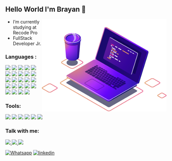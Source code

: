 <!--
**BrayanAndrade/BrayanAndrade** is a ✨ _special_ ✨ repository because its `README.md` (this file) appears on your GitHub profile.
Here are some ideas to get you started:
- 🔭 I’m currently working on ...
- 🌱 I’m currently learning ...
- 👯 I’m looking to collaborate on ...
- 🤔 I’m looking for help with ...
- 💬 Ask me about ...
- 📫 How to reach me: ...
- 😄 Pronouns: ...
- ⚡ Fun fact: ...
-->

## Hello World I'm Brayan 👋

<img align="right" src="https://raw.githubusercontent.com/BrayanAndrade/BrayanAndrade/main/computer-illustration.png" width="390"/>

- I’m currently studying at Recode Pro
- FullStack Developer Jr.




### Languages :

<img src="https://img.shields.io/badge/HTML5-E34F26?style=for-the-badge&logo=html5&logoColor=white" />  <img src="https://img.shields.io/badge/CSS3-1572B6?style=for-the-badge&logo=css3&logoColor=white" /> 
<img src="https://img.shields.io/badge/JavaScript-F7DF1E?style=for-the-badge&logo=javascript&logoColor=black" />  <img src="https://img.shields.io/badge/Node.js-43853D?style=for-the-badge&logo=node.js&logoColor=white" /> 
<img src="https://img.shields.io/badge/npm-CB3837?style=for-the-badge&logo=npm&logoColor=white"/> 
<img src="https://img.shields.io/badge/Yarn-2C8EBB?style=for-the-badge&logo=yarn&logoColor=white"/> 
<img src="https://img.shields.io/badge/Express.js-404D59?style=for-the-badge&logo=express&logoColor=white" /> 
<img src="https://img.shields.io/badge/TypeScript-007ACC?style=for-the-badge&logo=typescript&logoColor=white" /> 
<img src="https://img.shields.io/badge/Python-14354C?style=for-the-badge&logo=python&logoColor=white" /> 
<img src="https://img.shields.io/badge/PHP-777BB4?style=for-the-badge&logo=php&logoColor=white" /> 
<img src="https://img.shields.io/badge/React-0769AD?style=for-the-badge&logo=react&logoColor=61DAFB" /> 
<img src="https://img.shields.io/badge/React_Native-0769AD?style=for-the-badge&logo=react&logoColor=61DAFB" /> 
<img src="https://img.shields.io/badge/Bootstrap-563D7C?style=for-the-badge&logo=bootstrap&logoColor=white" /> 
<img src="https://img.shields.io/badge/Tailwind_CSS-38B2AC?style=for-the-badge&logo=tailwind-css&logoColor=white" /> 
<img src="https://img.shields.io/badge/styled--components-DB7093?style=for-the-badge&logo=styled-components&logoColor=white" />
<img src="https://img.shields.io/badge/Material--UI-0081CB?style=for-the-badge&logo=material-ui&logoColor=white" />
<img src="https://img.shields.io/badge/Redux-593D88?style=for-the-badge&logo=redux&logoColor=white" />
<img src="https://img.shields.io/badge/React_Router-CA4245?style=for-the-badge&logo=react-router&logoColor=white" />
<img src="https://img.shields.io/badge/jQuery-0769AD?style=for-the-badge&logo=jquery&logoColor=white" />
<img src="https://img.shields.io/badge/Flask-000000?style=for-the-badge&logo=flask&logoColor=white" />
<img src="https://img.shields.io/badge/Flutter-02569B?style=for-the-badge&logo=flutter&logoColor=white" />
<img src="https://img.shields.io/badge/MySQL-07405E?style=for-the-badge&logo=mysql&logoColor=white" />
<img src="https://img.shields.io/badge/MongoDB-4EA94B?style=for-the-badge&logo=mongodb&logoColor=white" />
<img src="https://img.shields.io/badge/next.js-000000?style=for-the-badge&logo=next.js&logoColor=white"/>


### Tools:
<img src="https://img.shields.io/badge/Visual_Studio_Code-0078D4?style=for-the-badge&logo=visual%20studio%20code&logoColor=white" /> <img src="https://img.shields.io/badge/Git-F05032?style=for-the-badge&logo=git&logoColor=white" />
<img src="https://img.shields.io/badge/Photoshop-0078D4?style=for-the-badge&logo=adobe-photoshop&logoColor=white" />
<img src="https://img.shields.io/badge/Illustrator-FEAA2D?style=for-the-badge&logo=adobe-illustrator&logoColor=white" />
<img src="https://img.shields.io/badge/Adobe XD-9146FF?style=for-the-badge&logo=adobe-xd&logoColor=white" />
<img src="https://img.shields.io/badge/Figma-845CFF?style=for-the-badge&logo=figma&logoColor=white" />





### Talk with me:

<a href="https://api.whatsapp.com/send?phone=555521990544972&text=Ol%C3%A1" alt="WhatsApp">
<img src="https://img.shields.io/badge/WhatsApp-25D366?style=for-the-badge&logo=whatsapp&logoColor=white" />  
<a href="mailto:br4yanbr@gmail.com" alt="Gmail">
<img src="https://img.shields.io/badge/Gmail-D14836?style=for-the-badge&logo=gmail&logoColor=white" />

<a href="https://www.linkedin.com/in/brayanandrade/" alt="Linkedin">
<img src="https://img.shields.io/badge/LinkedIn-0077B5?style=for-the-badge&logo=linkedin&logoColor=white"  /> 




[<img  src='https://cdn.jsdelivr.net/npm/simple-icons@3.0.1/icons/whatsapp.svg' alt='Whatsapp' height='40'>](https://api.whatsapp.com/send?phone=555521990544972&text=Ol%C3%A1) 
[<img  src='https://cdn.jsdelivr.net/npm/simple-icons@3.0.1/icons/linkedin.svg' alt='linkedin' height='40'>](https://www.linkedin.com/in/https://www.linkedin.com/in/brayanandrade/)




<!-- <img align="left" alt="Anna's GitHub Top Languages" src="https://github-readme-stats.vercel.app/api/top-langs/?username=brayanandrade&layout=compact&theme=radical" /> -->










